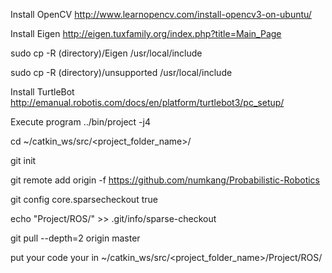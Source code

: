 Install OpenCV
http://www.learnopencv.com/install-opencv3-on-ubuntu/

Install Eigen
http://eigen.tuxfamily.org/index.php?title=Main_Page

sudo cp -R (directory)/Eigen /usr/local/include

sudo cp -R (directory)/unsupported /usr/local/include

Install TurtleBot
http://emanual.robotis.com/docs/en/platform/turtlebot3/pc_setup/

Execute program
../bin/project -j4 

cd ~/catkin_ws/src/<project_folder_name>/

git init

git remote add origin -f https://github.com/numkang/Probabilistic-Robotics

git config core.sparsecheckout true

echo "Project/ROS/" >> .git/info/sparse-checkout

git pull --depth=2 origin master

put your code your in ~/catkin_ws/src/<project_folder_name>/Project/ROS/
